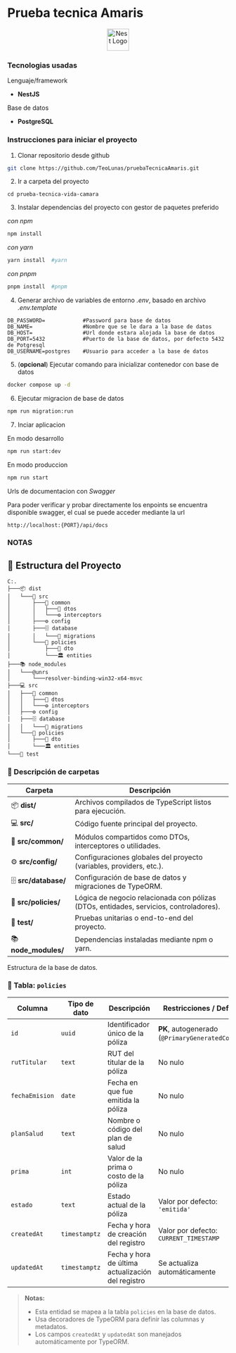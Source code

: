 # Prueba tecnica Amaris

<p align="center">
  <img src="https://nestjs.com/img/logo-small.svg" width="50" alt="Nest Logo" />
</p>

### Tecnologias usadas

Lenguaje/framework
- **NestJS**

Base de datos 
- **PostgreSQL**

### Instrucciones para iniciar el proyecto

1. Clonar repositorio desde github

```bash
git clone https://github.com/TeoLunas/pruebaTecnicaAmaris.git
```

2. Ir a carpeta del proyecto

```
cd prueba-tecnica-vida-camara
```

3. Instalar dependencias del proyecto con gestor de paquetes preferido

*con npm*
```bash
npm install
```
*con yarn*
```bash
yarn install  #yarn
```
*con pnpm*
```bash  
pnpm install  #pnpm
```
4. Generar archivo de variables de entorno *.env*, basado en archivo *.env.template*

```text
DB_PASSWORD=            #Password para base de datos
DB_NAME=                #Nombre que se le dara a la base de datos
DB_HOST=                #Url donde estara alojada la base de datos
DB_PORT=5432            #Puerto de la base de datos, por defecto 5432 de Potgresql
DB_USERNAME=postgres    #Usuario para acceder a la base de datos
```

5. (**opcional**) Ejecutar comando para inicializar contenedor con base de datos
```bash
docker compose up -d
```

6. Ejecutar migracion de base de datos

```bash
npm run migration:run
```

7. Inciar aplicacion

En modo desarrollo
```bash
npm run start:dev
```

En modo produccion
```bash
npm run start
```


Urls de documentacion con *Swagger*

Para poder verificar y probar directamente los enpoints se encuentra disponible swagger, el cual se puede acceder mediante la url

```text
http://localhost:{PORT}/api/docs
```

### NOTAS

## 📂 Estructura del Proyecto

```plaintext
C:.
├───📦 dist
│   └───📁 src
│       ├───🧩 common
│       │   ├───📄 dtos
│       │   └───⚙️ interceptors
│       ├───⚙️ config
│       ├───🗄️ database
│       │   └───📜 migrations
│       └───📑 policies
│           ├───📄 dto
│           └───🏛️ entities
├───📚 node_modules
│   └───@unrs
│       └───resolver-binding-win32-x64-msvc
├───💻 src
│   ├───🧩 common
│   │   ├───📄 dtos
│   │   └───⚙️ interceptors
│   ├───⚙️ config
│   ├───🗄️ database
│   │   └───📜 migrations
│   └───📑 policies
│       ├───📄 dto
│       └───🏛️ entities
└───🧪 test
```

### 🧠 Descripción de carpetas

| Carpeta | Descripción |
|----------|-------------|
| 📦 **dist/** | Archivos compilados de TypeScript listos para ejecución. |
| 💻 **src/** | Código fuente principal del proyecto. |
| 🧩 **src/common/** | Módulos compartidos como DTOs, interceptores o utilidades. |
| ⚙️ **src/config/** | Configuraciones globales del proyecto (variables, providers, etc.). |
| 🗄️ **src/database/** | Configuración de base de datos y migraciones de TypeORM. |
| 📑 **src/policies/** | Lógica de negocio relacionada con pólizas (DTOs, entidades, servicios, controladores). |
| 🧪 **test/** | Pruebas unitarias o end-to-end del proyecto. |
| 📚 **node_modules/** | Dependencias instaladas mediante npm o yarn. |



Estructura de la base de datos.

### 🧾 Tabla: `policies`

| Columna       | Tipo de dato     | Descripción                                     | Restricciones / Default               |
|----------------|------------------|-------------------------------------------------|---------------------------------------|
| `id`           | `uuid`           | Identificador único de la póliza                | **PK**, autogenerado (`@PrimaryGeneratedColumn`) |
| `rutTitular`   | `text`           | RUT del titular de la póliza                    | No nulo                               |
| `fechaEmision` | `date`           | Fecha en que fue emitida la póliza              | No nulo                               |
| `planSalud`    | `text`           | Nombre o código del plan de salud               | No nulo                               |
| `prima`        | `int`            | Valor de la prima o costo de la póliza          | No nulo                               |
| `estado`       | `text`           | Estado actual de la póliza                      | Valor por defecto: `'emitida'`        |
| `createdAt`    | `timestamptz`    | Fecha y hora de creación del registro           | Valor por defecto: `CURRENT_TIMESTAMP` |
| `updatedAt`    | `timestamptz`    | Fecha y hora de última actualización del registro | Se actualiza automáticamente          |

> **Notas:**
> - Esta entidad se mapea a la tabla `policies` en la base de datos.  
> - Usa decoradores de TypeORM para definir las columnas y metadatos.  
> - Los campos `createdAt` y `updatedAt` son manejados automáticamente por TypeORM.

